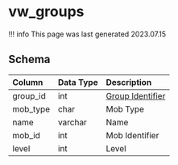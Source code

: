 # vw_groups

!!! info
	This page was last generated 2023.07.15

## Schema

| Column | Data Type | Description |
| :--- | :--- | :--- |
| group_id | int | [Group Identifier](../../schema/groups/group_id.md) |
| mob_type | char | Mob Type |
| name | varchar | Name |
| mob_id | int | Mob Identifier |
| level | int | Level |

